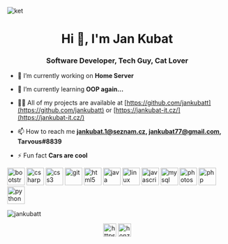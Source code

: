 ![ket](https://github.com/jankubatt/jankubatt/blob/master/kat.png)
<h1 align="center">Hi 👋, I'm Jan Kubat</h1>
<h3 align="center">Software Developer, Tech Guy, Cat Lover</h3>

- 🔭 I’m currently working on **Home Server**

- 🌱 I’m currently learning **OOP again...**

- 👨‍💻 All of my projects are available at [https://github.com/jankubatt](https://github.com/jankubatt) or [https://jankubat-it.cz/](https://jankubat-it.cz/)

- 📫 How to reach me **jankubat.1@seznam.cz, jankubat77@gmail.com, Tarvous#8839**

- ⚡ Fun fact **Cars are cool**

<p align="left"><img src="https://devicons.github.io/devicon/devicon.git/icons/bootstrap/bootstrap-plain.svg" alt="bootstrap" width="40" height="40"/> <img src="https://devicons.github.io/devicon/devicon.git/icons/csharp/csharp-original.svg" alt="csharp" width="40" height="40"/> <img src="https://devicons.github.io/devicon/devicon.git/icons/css3/css3-original-wordmark.svg" alt="css3" width="40" height="40"/> <img src="https://www.vectorlogo.zone/logos/git-scm/git-scm-icon.svg" alt="git" width="40" height="40"/> <img src="https://devicons.github.io/devicon/devicon.git/icons/html5/html5-original-wordmark.svg" alt="html5" width="40" height="40"/> <img src="https://devicons.github.io/devicon/devicon.git/icons/java/java-original-wordmark.svg" alt="java" width="40" height="40"/> <img src="https://devicons.github.io/devicon/devicon.git/icons/linux/linux-original.svg" alt="linux" width="40" height="40"/> <img src="https://devicons.github.io/devicon/devicon.git/icons/javascript/javascript-original.svg" alt="javascript" width="40" height="40"/> <img src="https://devicons.github.io/devicon/devicon.git/icons/mysql/mysql-original-wordmark.svg" alt="mysql" width="40" height="40"/> <img src="https://devicons.github.io/devicon/devicon.git/icons/photoshop/photoshop-plain.svg" alt="photoshop" width="40" height="40"/> <img src="https://devicons.github.io/devicon/devicon.git/icons/php/php-original.svg" alt="php" width="40" height="40"/> <img src="https://devicons.github.io/devicon/devicon.git/icons/python/python-original.svg" alt="python" width="40" height="40"/></p><img align="center" src="https://github-readme-stats.vercel.app/api?username=jankubatt&show_icons=true" alt="jankubatt" />

<p align="center">
<a href="https://stackoverflow.com/users/13785161/jan-kubat" target="blank"><img align="center" src="https://cdn.jsdelivr.net/npm/simple-icons@3.0.1/icons/stackoverflow.svg" alt="https://stackoverflow.com/users/13785161/jan-kubat" height="30" width="30" /></a>
<a href="https://instagram.com/honzakubat" target="blank"><img align="center" src="https://cdn.jsdelivr.net/npm/simple-icons@3.0.1/icons/instagram.svg" alt="honzakubat" height="30" width="30" /></a>
</p>
